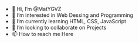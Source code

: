 - 👋 Hi, I’m @MatYGVZ
- 👀 I’m interested in Web Dessing and Programming
- 🌱 I’m currently learning HTML, CSS, JavaScript
- 💞️ I’m looking to collaborate on Projects
- 📫 How to reach me Here

<!---
MatYGVZ/MatYGVZ is a ✨ special ✨ repository because its `README.md` (this file) appears on your GitHub profile.
You can click the Preview link to take a look at your changes.
--->
